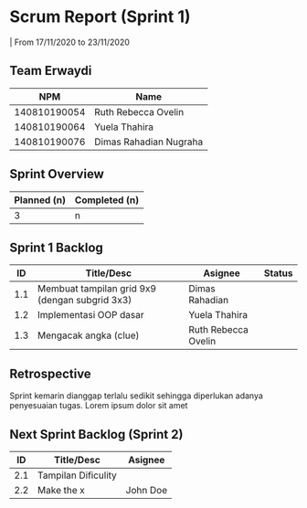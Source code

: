 # Scrum Report (Sprint 1)
| From 17/11/2020 to 23/11/2020

## Team Erwaydi
| NPM           | Name        |
| ------------- |-------------|
| 140810190054  | Ruth Rebecca Ovelin    |
| 140810190064  | Yuela Thahira    |
| 140810190076  | Dimas Rahadian Nugraha |

## Sprint Overview
| Planned (n)   | Completed (n) |
| ------------- |-------------- |
| 3             | n             |

## Sprint 1 Backlog

| ID  | Title/Desc | Asignee | Status |
| --- | ---------- | ------- | ------ |
| 1.1 | Membuat tampilan grid 9x9 (dengan subgrid 3x3) | Dimas Rahadian |  |
| 1.2 | Implementasi OOP dasar | Yuela Thahira |  |
| 1.3 | Mengacak angka (clue) | Ruth Rebecca Ovelin |  |

## Retrospective 

Sprint kemarin dianggap terlalu sedikit sehingga diperlukan adanya penyesuaian tugas. Lorem ipsum dolor sit amet

## Next Sprint Backlog (Sprint 2)
| ID  | Title/Desc | Asignee | 
| --- | ---------- | ------- | 
| 2.1 | Tampilan Dificulity |  | 
| 2.2 | Make the x | John Doe | 
